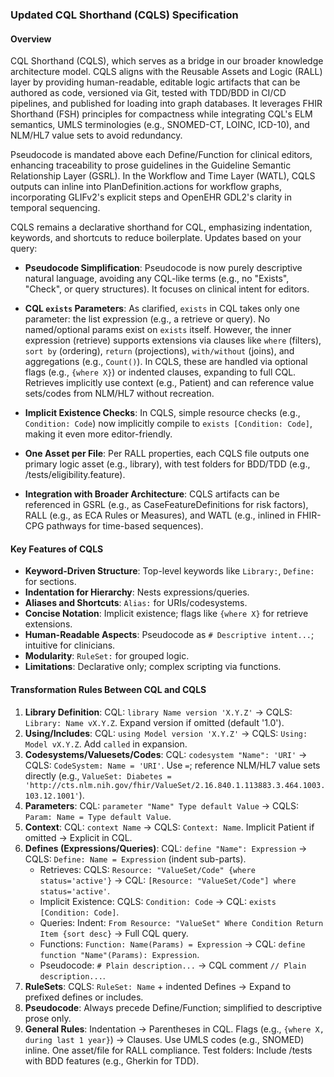 ### Updated CQL Shorthand (CQLS) Specification

#### Overview

CQL Shorthand (CQLS), which serves as a bridge in our broader knowledge architecture model. CQLS aligns with the Reusable Assets and Logic (RALL) layer by providing human-readable, editable logic artifacts that can be authored as code, versioned via Git, tested with TDD/BDD in CI/CD pipelines, and published for loading into graph databases. It leverages FHIR Shorthand (FSH) principles for compactness while integrating CQL's ELM semantics, UMLS terminologies (e.g., SNOMED-CT, LOINC, ICD-10), and NLM/HL7 value sets to avoid redundancy. 

Pseudocode is mandated above each Define/Function for clinical editors, enhancing traceability to prose guidelines in the Guideline Semantic Relationship Layer (GSRL). In the Workflow and Time Layer (WATL), CQLS outputs can inline into PlanDefinition.actions for workflow graphs, incorporating GLIFv2's explicit steps and OpenEHR GDL2's clarity in temporal sequencing.

CQLS remains a declarative shorthand for CQL, emphasizing indentation, keywords, and shortcuts to reduce boilerplate. Updates based on your query:  
- **Pseudocode Simplification**: Pseudocode is now purely descriptive natural language, avoiding any CQL-like terms (e.g., no "Exists", "Check", or query structures). It focuses on clinical intent for editors.

- **CQL `exists` Parameters**: As clarified, `exists` in CQL takes only one parameter: the list expression (e.g., a retrieve or query). No named/optional params exist on `exists` itself. However, the inner expression (retrieve) supports extensions via clauses like `where` (filters), `sort by` (ordering), `return` (projections), `with/without` (joins), and aggregations (e.g., `Count()`). In CQLS, these are handled via optional flags (e.g., `{where X}`) or indented clauses, expanding to full CQL. Retrieves implicitly use context (e.g., Patient) and can reference value sets/codes from NLM/HL7 without recreation.

- **Implicit Existence Checks**: In CQLS, simple resource checks (e.g., `Condition: Code`) now implicitly compile to `exists [Condition: Code]`, making it even more editor-friendly.  
- **One Asset per File**: Per RALL properties, each CQLS file outputs one primary logic asset (e.g., library), with test folders for BDD/TDD (e.g., /tests/eligibility.feature).  
- **Integration with Broader Architecture**: CQLS artifacts can be referenced in GSRL (e.g., as CaseFeatureDefinitions for risk factors), RALL (e.g., as ECA Rules or Measures), and WATL (e.g., inlined in FHIR-CPG pathways for time-based sequences).

#### Key Features of CQLS

- **Keyword-Driven Structure**: Top-level keywords like `Library:`, `Define:` for sections.  
- **Indentation for Hierarchy**: Nests expressions/queries.  
- **Aliases and Shortcuts**: `Alias:` for URIs/codesystems.  
- **Concise Notation**: Implicit existence; flags like `{where X}` for retrieve extensions.  
- **Human-Readable Aspects**: Pseudocode as `# Descriptive intent...`; intuitive for clinicians.  
- **Modularity**: `RuleSet:` for grouped logic.  
- **Limitations**: Declarative only; complex scripting via functions.

#### Transformation Rules Between CQL and CQLS

1. **Library Definition**: CQL: `library Name version 'X.Y.Z'` → CQLS: `Library: Name vX.Y.Z`. Expand version if omitted (default '1.0').  
2. **Using/Includes**: CQL: `using Model version 'X.Y.Z'` → CQLS: `Using: Model vX.Y.Z`. Add `called` in expansion.  
3. **Codesystems/Valuesets/Codes**: CQL: `codesystem "Name": 'URI'` → CQLS: `CodeSystem: Name = 'URI'`. Use `=`; reference NLM/HL7 value sets directly (e.g., `ValueSet: Diabetes = 'http://cts.nlm.nih.gov/fhir/ValueSet/2.16.840.1.113883.3.464.1003.103.12.1001'`).  
4. **Parameters**: CQL: `parameter "Name" Type default Value` → CQLS: `Param: Name = Type default Value`.  
5. **Context**: CQL: `context Name` → CQLS: `Context: Name`. Implicit Patient if omitted → Explicit in CQL.  
6. **Defines (Expressions/Queries)**: CQL: `define "Name": Expression` → CQLS: `Define: Name = Expression` (indent sub-parts).  
   - Retrieves: CQLS: `Resource: "ValueSet/Code" {where status='active'}` → CQL: `[Resource: "ValueSet/Code"] where status='active'`.  
   - Implicit Existence: CQLS: `Condition: Code` → CQL: `exists [Condition: Code]`.  
   - Queries: Indent: `From Resource: "ValueSet" Where Condition Return Item {sort desc}` → Full CQL query.  
   - Functions: `Function: Name(Params) = Expression` → CQL: `define function "Name"(Params): Expression`.  
   - Pseudocode: `# Plain description...` → CQL comment `// Plain description...`.  
7. **RuleSets**: CQLS: `RuleSet: Name` + indented Defines → Expand to prefixed defines or includes.  
8. **Pseudocode**: Always precede Define/Function; simplified to descriptive prose only.  
9. **General Rules**: Indentation → Parentheses in CQL. Flags (e.g., `{where X, during last 1 year}`) → Clauses. Use UMLS codes (e.g., SNOMED) inline. One asset/file for RALL compliance. Test folders: Include /tests with BDD features (e.g., Gherkin for TDD).